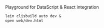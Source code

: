 Playground for DataScript & React integration

```clj
lein cljsbuild auto dev &
open web/dev.html
```
